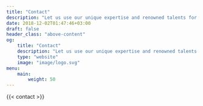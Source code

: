 ```yaml
---
title: "Contact"
description: "Let us use our unique expertise and renowned talents for your product or business. Tell us briefly about your idea and we make sure to get back to you real soon."
date: 2018-12-02T01:47:46+03:00
draft: false
header_class: "above-content"
og:
    title: "Contact"
    description: "Let us use our unique expertise and renowned talents for your product or business. Tell us briefly about your idea and we make sure to get back to you real soon."
    type: "website"
    image: "image/logo.svg"
menu:
    main:
        weight: 50
---
```


{{< contact >}}
